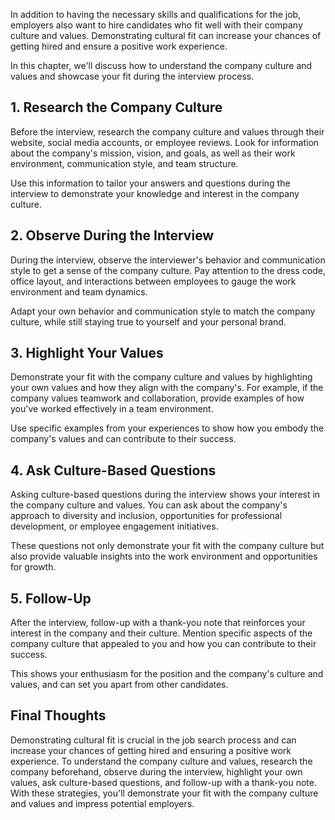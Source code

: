 
In addition to having the necessary skills and qualifications for the job, employers also want to hire candidates who fit well with their company culture and values. Demonstrating cultural fit can increase your chances of getting hired and ensure a positive work experience.

In this chapter, we'll discuss how to understand the company culture and values and showcase your fit during the interview process.

1\. Research the Company Culture
-------------------------------

Before the interview, research the company culture and values through their website, social media accounts, or employee reviews. Look for information about the company's mission, vision, and goals, as well as their work environment, communication style, and team structure.

Use this information to tailor your answers and questions during the interview to demonstrate your knowledge and interest in the company culture.

2\. Observe During the Interview
-------------------------------

During the interview, observe the interviewer's behavior and communication style to get a sense of the company culture. Pay attention to the dress code, office layout, and interactions between employees to gauge the work environment and team dynamics.

Adapt your own behavior and communication style to match the company culture, while still staying true to yourself and your personal brand.

3\. Highlight Your Values
------------------------

Demonstrate your fit with the company culture and values by highlighting your own values and how they align with the company's. For example, if the company values teamwork and collaboration, provide examples of how you've worked effectively in a team environment.

Use specific examples from your experiences to show how you embody the company's values and can contribute to their success.

4\. Ask Culture-Based Questions
------------------------------

Asking culture-based questions during the interview shows your interest in the company culture and values. You can ask about the company's approach to diversity and inclusion, opportunities for professional development, or employee engagement initiatives.

These questions not only demonstrate your fit with the company culture but also provide valuable insights into the work environment and opportunities for growth.

5\. Follow-Up
------------

After the interview, follow-up with a thank-you note that reinforces your interest in the company and their culture. Mention specific aspects of the company culture that appealed to you and how you can contribute to their success.

This shows your enthusiasm for the position and the company's culture and values, and can set you apart from other candidates.

Final Thoughts
--------------

Demonstrating cultural fit is crucial in the job search process and can increase your chances of getting hired and ensuring a positive work experience. To understand the company culture and values, research the company beforehand, observe during the interview, highlight your own values, ask culture-based questions, and follow-up with a thank-you note. With these strategies, you'll demonstrate your fit with the company culture and values and impress potential employers.
